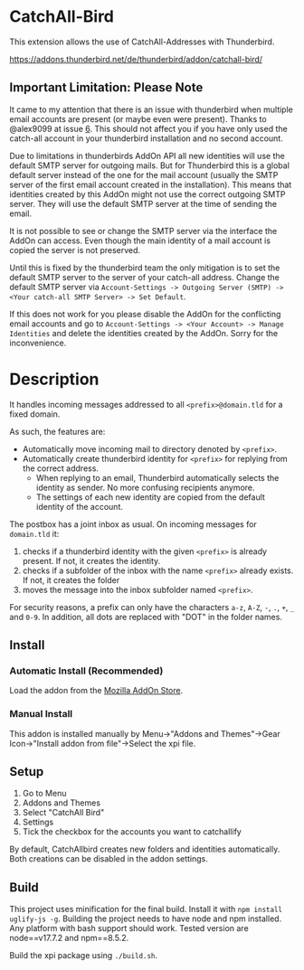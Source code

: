 # CatchAll-Bird
This extension allows the use of CatchAll-Addresses with Thunderbird.

https://addons.thunderbird.net/de/thunderbird/addon/catchall-bird/

## Important Limitation: Please Note
It came to my attention that there is an issue with thunderbird when multiple email accounts are present (or maybe even were present). Thanks to @alex9099 at issue [6](https://github.com/Jabb0/CatchAllBird/issues/6).
This should not affect you if you have only used the catch-all account in your thunderbird installation and no second account.

Due to limitations in thunderbirds AddOn API all new identities will use the default SMTP server for outgoing mails. 
But for Thunderbird this is a global default server instead of the one for the mail account (usually the SMTP server of the first email account created in the installation). This means that identities created by this AddOn might not use the correct outgoing SMTP server.
They will use the default SMTP server at the time of sending the email. 

It is not possible to see or change the SMTP server via the interface the AddOn can access. Even though the main identity of a mail account is copied the server is not preserved.

Until this is fixed by the thunderbird team the only mitigation is to set the default SMTP server to the server of your catch-all address.
Change the default SMTP server via `Account-Settings -> Outgoing Server (SMTP) -> <Your catch-all SMTP Server> -> Set Default`.

If this does not work for you please disable the AddOn for the conflicting email accounts and go to `Account-Settings -> <Your Account> -> Manage Identities` and delete the identities created by the AddOn.
Sorry for the inconvenience.

# Description
It handles incoming messages addressed to all `<prefix>@domain.tld` for a fixed domain.

As such, the features are:
- Automatically move incoming mail to directory denoted by `<prefix>`.
- Automatically create thunderbird identity for `<prefix>` for replying from the correct address.
    - When replying to an email, Thunderbird automatically selects the identity as sender. No more confusing recipients anymore.
    - The settings of each new identity are copied from the default identity of the account.

The postbox has a joint inbox as usual.
On incoming messages for `domain.tld` it:
1. checks if a thunderbird identity with the given `<prefix>` is already present. If not, it creates the identity.
2. checks if a subfolder of the inbox with the name `<prefix>` already exists. If not, it creates the folder
3. moves the message into the inbox subfolder named `<prefix>`.

For security reasons, a prefix can only have the characters `a-z`, `A-Z`, `-`, `.`, `+`, `_` and `0-9`. In addition, all dots are replaced with "DOT" in the folder names.

## Install
### Automatic Install (Recommended)
Load the addon from the [Mozilla AddOn Store](https://addons.thunderbird.net/de/thunderbird/addon/catchall-bird/).

### Manual Install
This addon is installed manually by Menu->"Addons and Themes"->Gear Icon->"Install addon from file"->Select the xpi file.

## Setup
1. Go to Menu
2. Addons and Themes
3. Select "CatchAll Bird"
4. Settings
5. Tick the checkbox for the accounts you want to catchallify

By default, CatchAllbird creates new folders and identities automatically. Both creations can be disabled in the addon settings.

## Build
This project uses minification for the final build. Install it with `npm install uglify-js -g`. Building the project needs to have node and npm installed. Any platform with bash support should work. Tested version are node==v17.7.2 and npm==8.5.2.

Build the xpi package using `./build.sh`.